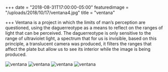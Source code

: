 +++
date = "2018-08-31T17:00:00-05:00"
featuredimage = "/uploads/2018/10/17/ventana4.jpg"
title = "ventana"

+++
Ventana is a project in which the limits of man’s perception are questioned, using the daguerreotype as a means to reflect on the ranges of light that can be perceived. The daguerreotype is only sensitive to the range of ultraviolet light, a spectrum that for us is invisible, based on this principle, a translucent camera was produced, it filters the ranges that affect the plate but allow us to see its interior while the image is being produced.

<img class="full" src="/uploads/2018/10/17/ventana1.jpg" alt="ventana">

<img class="full" src="/uploads/2018/10/17/ventana4.jpg" alt="ventana">

<img class="full" src="/uploads/2018/10/17/ventana3.jpg" alt="ventana">

<img class="full" src="/uploads/2018/10/17/ventana2.jpg" alt="ventana">